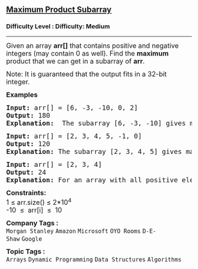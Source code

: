 <h2><a href="https://www.geeksforgeeks.org/problems/maximum-product-subarray3604/1">Maximum Product Subarray</a></h2><h3>Difficulty Level : Difficulty: Medium</h3><hr><div class="problems_problem_content__Xm_eO"><p><span style="font-size: 18px;">Given an array <strong>arr[]</strong> that contains positive and negative integers (may contain 0 as well). Find the <strong>maximum</strong> product that we can get in a subarray of <strong>arr</strong>.</span></p>
<p><span style="font-size: 18px;">Note: It is guaranteed that the output fits in a 32-bit integer.</span></p>
<p><span style="font-size: 18px;"><strong>Examples<br></strong></span></p>
<pre><span style="font-size: 18px;"><strong>Input: </strong>arr[] = [6, -3, -10, 0, 2]
<strong>Output:</strong> 180
<strong>Explanation:</strong>  The subarray [6, -3, -10] gives max product as 180.
</span></pre>
<pre><span style="font-size: 18px;"><strong>Input: </strong>arr[] = [2, 3, 4, 5, -1, 0]
<strong>Output:</strong> 120
<strong>Explanation:</strong> The subarray [2, 3, 4, 5] gives max product as 120.
</span></pre>
<pre><span style="font-size: 18px;"><strong>Input: </strong>arr[] = [2, 3, 4]
<strong>Output:</strong> 24
<strong>Explanation:</strong> For an array with all positive elements, the result is product of all elements.
</span></pre>
<p><span style="font-size: 18px;"><strong>Constraints:</strong><br>1 ≤ arr.size() ≤ 2*10<sup>4</sup><br>-10 &nbsp;≤ &nbsp;arr[i] &nbsp;≤ &nbsp;10</span></p></div><p><span style=font-size:18px><strong>Company Tags : </strong><br><code>Morgan Stanley</code>&nbsp;<code>Amazon</code>&nbsp;<code>Microsoft</code>&nbsp;<code>OYO Rooms</code>&nbsp;<code>D-E-Shaw</code>&nbsp;<code>Google</code>&nbsp;<br><p><span style=font-size:18px><strong>Topic Tags : </strong><br><code>Arrays</code>&nbsp;<code>Dynamic Programming</code>&nbsp;<code>Data Structures</code>&nbsp;<code>Algorithms</code>&nbsp;